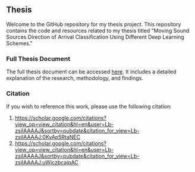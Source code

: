 ## Thesis 
Welcome to the GitHub repository for my thesis project. This repository contains the code and resources related to my thesis titled "Moving Sound Sources Direction of Arrival Classification Using Different Deep Learning Schemes."


### Full Thesis Document
The full thesis document can be accessed [here](https://ruor.uottawa.ca/handle/10393/44824). It includes a detailed explanation of the research, methodology, and findings.


### Citation

If you wish to reference this work, please use the following citation:
1. https://scholar.google.com/citations?view_op=view_citation&hl=en&user=Lb-zsiIAAAAJ&sortby=pubdate&citation_for_view=Lb-zsiIAAAAJ:0KyAp5RtaNEC
2. https://scholar.google.com/citations?view_op=view_citation&hl=en&user=Lb-zsiIAAAAJ&sortby=pubdate&citation_for_view=Lb-zsiIAAAAJ:uWiczbcajpAC
